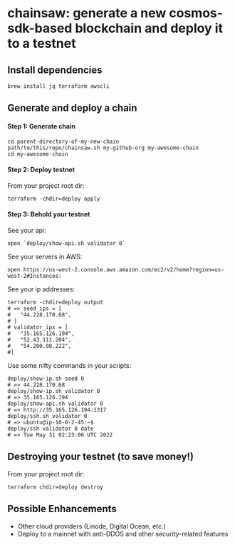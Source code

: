 # chainsaw: generate a new cosmos-sdk-based blockchain and deploy it to a testnet

## Install dependencies

```
brew install jq terraform awscli
```

## Generate and deploy a chain

#### Step 1: Generate chain

```
cd parent-directory-of-my-new-chain
path/to/this/repo/chainsaw.sh my-github-org my-awesome-chain
cd my-awesome-chain
```

#### Step 2: Deploy testnet

From your project root dir:

```
terraform -chdir=deploy apply
```

#### Step 3: Behold your testnet

See your api:

```
open `deploy/show-api.sh validator 0`
```

See your servers in AWS:

```
open https://us-west-2.console.aws.amazon.com/ec2/v2/home?region=us-west-2#Instances:
```

See your ip addresses:

```
terraform -chdir=deploy output
# => seed_ips = [
#   "44.228.170.68",
# ]
# validator_ips = [
#   "35.165.126.194",
#   "52.43.111.204",
#   "54.200.98.222",
#]
```

Use some nifty commands in your scripts:

```
deploy/show-ip.sh seed 0
# => 44.228.170.68
deploy/show-ip.sh validator 0
# => 35.165.126.194
deploy/show-api.sh validator 0
# => http://35.165.126.194:1317
deploy/ssh.sh validator 0
# => ubuntu@ip-10-0-2-45:~$
deploy/ssh validator 0 date
# => Tue May 31 02:23:06 UTC 2022
```

## Destroying your testnet (to save money!)

From your project root dir:

```
terraform chdir=deploy destroy
```

## Possible Enhancements

- Other cloud providers (Linode, Digital Ocean, etc.)
- Deploy to a mainnet with anti-DDOS and other security-related features
